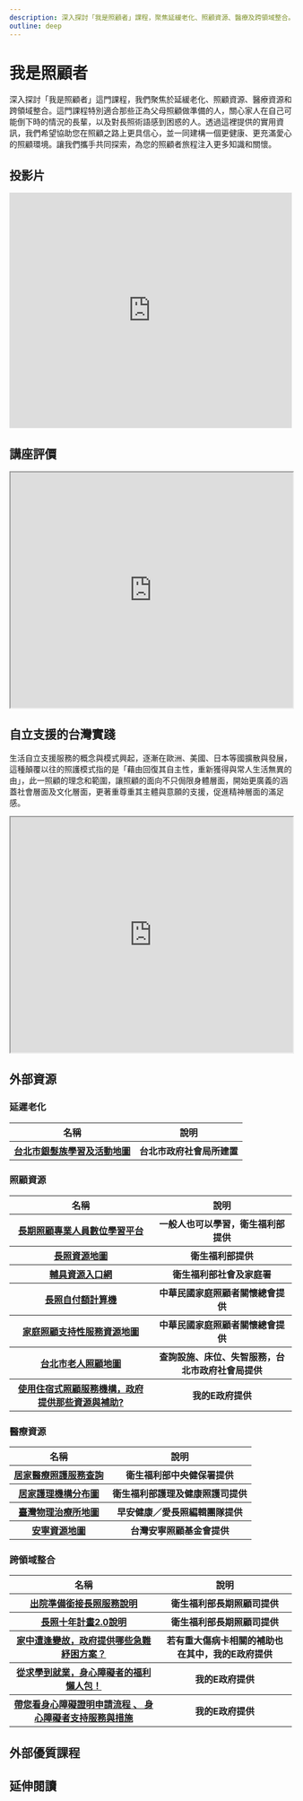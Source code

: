 ```yaml
---
description: 深入探討「我是照顧者」課程，聚焦延緩老化、照顧資源、醫療及跨領域整合。適合為父母照顧做準備的人、關心長輩及照顧術語困惑者。提供實用資訊，協助建構愛心環境，共同探索照顧之路。
outline: deep
---
```


# 我是照顧者

深入探討「我是照顧者」這門課程，我們聚焦於延緩老化、照顧資源、醫療資源和跨領域整合。這門課程特別適合那些正為父母照顧做準備的人，關心家人在自己可能倒下時的情況的長輩，以及對長照術語感到困惑的人。透過這裡提供的實用資訊，我們希望協助您在照顧之路上更具信心，並一同建構一個更健康、更充滿愛心的照顧環境。讓我們攜手共同探索，為您的照顧者旅程注入更多知識和關懷。

## 投影片

<iframe src="https://docs.google.com/presentation/d/e/2PACX-1vR1PYi7FxCz4yIF4VV2aoOG65uv1Hp8aF6KkiIrLmz77_1_qCH4DLkIidCvhqG6Ak-SDeyBeDyD-poh/embed?start=false&loop=false&delayms=3000" frameborder="0" width="100%" height="420" allowfullscreen="true" mozallowfullscreen="true" webkitallowfullscreen="true"></iframe>

## 講座評價

<iframe src="https://docs.google.com/spreadsheets/d/e/2PACX-1vSqIwBpXMcvWHTQy80NGRVuI3_lGx4UtVjhedci_cQDcx7iB3rO9qwn1LNQJSpmPpy0YOeykE_1wKmR/pubhtml?widget=true&amp;headers=false" width="100%" height="420"></iframe>

## 自立支援的台灣實踐

生活自立支援服務的概念與模式興起，逐漸在歐洲、美國、日本等國擴散與發展，這種顛覆以往的照護模式指的是「藉由回復其自主性，重新獲得與常人生活無異的由」，此一照顧的理念和範圍，讓照顧的面向不只侷限身體層面，開始更廣義的涵蓋社會層面及文化層面，更著重尊重其主體與意願的支援，促進精神層面的滿足感。

<iframe src="https://storage.googleapis.com/public.econ-sense.com/%E5%90%8C%E9%AB%94%E5%85%B1%E5%AD%98%E7%9A%84%E9%95%B7%E6%9C%9F%E7%85%A7%E9%A1%A7.pdf" width="100%" height="420"></iframe>

## 外部資源

### 延遲老化

<table>
    <thead>
        <tr>
            <th>名稱</th>
            <th>說明</th>
        </tr>
    </thead>
    <tbody>
        <tr>
            <th>
                <a href="https://map.dosw.gov.taipei/taipeiwelfare_map/all_new/elder_map.aspx" target="_blank">台北市銀髮族學習及活動地圖</a>
            </th>
            <th>台北市政府社會局所建置</th>
        </tr>
    </tbody>
</table>

### 照顧資源

<table>
    <thead>
        <tr>
            <th>名稱</th>
            <th>說明</th>
        </tr>
    </thead>
    <tbody>
        <tr>
            <th>
                <a href="https://ltc-learning.org/mooc/index.php" target="_blank">長期照顧專業人員數位學習平台</a>
            </th>
            <th>一般人也可以學習，衛生福利部提供</th>
        </tr>
        <tr>
            <th>
                <a href="https://ltcpap.mohw.gov.tw/public/index.html" target="_blank">長照資源地圖</a>
            </th>
            <th>衛生福利部提供</th>
        </tr>
        <tr>
            <th>
                <a href="https://newrepat.sfaa.gov.tw/home/prepaid-help-vendor" target="_blank">輔具資源入口網</a>
            </th>
            <th>衛生福利部社會及家庭署</th>
        </tr>
        <tr>
            <th>
                <a href="https://www.familycares.com.tw/try.php" target="_blank">長照自付額計算機</a>
            </th>
            <th>中華民國家庭照顧者關懷總會提供</th>
        </tr>
        <tr>
            <th>
                <a href="https://carersupport.com.tw/map/" target="_blank">家庭照顧支持性服務資源地圖</a>
            </th>
            <th>中華民國家庭照顧者關懷總會提供</th>
        </tr>
        <tr>
            <th>
                <a href="https://map.dosw.gov.taipei/taipeiwelfare_map/all_new/care_map.aspx" target="_blank">台北市老人照顧地圖</a>
            </th>
            <th>查詢設施、床位、失智服務，台北市政府社會局提供</th>
        </tr>
        <tr>
            <th>
                <a href="https://www.gov.tw/News_Content.aspx?n=26&s=556149" target="_blank">使用住宿式照顧服務機構，政府提供那些資源與補助?</a>
            </th>
            <th>我的E政府提供</th>
        </tr>
    </tbody>
</table>

### 醫療資源

<table>
    <thead>
        <tr>
            <th>名稱</th>
            <th>說明</th>
        </tr>
    </thead>
    <tbody>
        <tr>
            <th>
                <a href="https://info.nhi.gov.tw/INAE1000/INAE1030S01" target="_blank">居家醫療照護服務查詢</a>
            </th>
            <th>衛生福利部中央健保署提供</th>
        </tr>
        <tr>
            <th>
                <a href="https://www.google.com.tw/maps/d/viewer?mid=1G3L1nvxm_WNm1pYSGIBAboQBwAQm3O5v&hl=en&femb=1&ll=25.1177722110377%2C121.52324149035303&z=15" target="_blank">居家護理機構分布圖</a>
            </th>
            <th>衛生福利部護理及健康照護司提供</th>
        </tr>
        <tr>
            <th>
                <a href="https://www.google.com/maps/d/viewer?mid=17jOphhBqHty75Hz5h4zFDh8Wpz3A3zqM&hl=en_US&ll=25.043832751834735%2C121.54191971448165&z=14" target="_blank">臺灣物理治療所地圖</a>
            </th>
            <th>早安健康／愛長照編輯團隊提供</th>
        </tr>
        <tr>
            <th>
                <a href="https://www.hospice.org.tw/resource" target="_blank">安寧資源地圖</a>
            </th>
            <th>台灣安寧照顧基金會提供</th>
        </tr>
    </tbody>
</table>

### 跨領域整合

<table>
    <thead>
        <tr>
            <th>名稱</th>
            <th>說明</th>
        </tr>
    </thead>
    <tbody>
        <tr>
            <th>
                <a href="https://1966.gov.tw/LTC/cp-6458-69942-207.html" target="_blank">出院準備銜接長照服務說明</a>
            </th>
            <th>衛生福利部長期照顧司提供</th>
        </tr>
        <tr>
            <th>
                <a href="https://1966.gov.tw/LTC/cp-6572-69919-207.html" target="_blank">長照十年計畫2.0說明</a>
            </th>
            <th>衛生福利部長期照顧司提供</th>
        </tr>
        <tr>
            <th>
                <a href="https://1966.gov.tw/LTC/cp-6572-69919-207.html" target="_blank">家中遭逢變故，政府提供哪些急難紓困方案？</a>
            </th>
            <th>若有重大傷病卡相關的補助也在其中，我的E政府提供</th>
        </tr>
        <tr>
            <th>
                <a href="https://www.gov.tw/News_Content.aspx?n=26&s=604800#active3" target="_blank">從求學到就業，身心障礙者的福利懶人包！</a>
            </th>
            <th>我的E政府提供</th>
        </tr>
        <tr>
            <th>
                <a href="https://www.gov.tw/News_Content.aspx?n=26&s=677435" target="_blank">帶您看身心障礙證明申請流程 、 身心障礙者支持服務與措施</a>
            </th>
            <th>我的E政府提供</th>
        </tr>
    </tbody>
</table>

## 外部優質課程

<Courses :modelValue="courseItems"></Courses>

## 延伸閱讀

<Books :modelValue="bookItems"></Books>

<script setup>
import Courses from '../components/courses.vue'
import Books from '../components/books.vue'

const courseItems = [
    {
        image: '/life/carer.png',
        description: `隨著年齡增長，老化不只生理上的變化而已，而是各種問題的開始，這堂課讓你聰明的應對老化問題，學會維護身體的機能，使自己保持最佳狀態，應對各種生活和工作的挑戰，正常扮演社會與家庭的角色。`,
        name: '老化全方位應對手冊 | 機能維持 X 聰明就醫 X 照護策略 X 風險規劃',
        url: 'https://hiskio.com/courses/2133/about',
    },
]

const bookItems = [
    {
        id: '11100858406',
        name: '陪爸媽安心到老︰醫療決策、長照資源、陪伴技巧，一本完解不慌亂',
        desc: `<p>衰老和死亡是一條單向道，沒人可以真正準備好
嬰兒潮世代逐漸老去，子女愈生愈少
你可能必須獨自面對父母的老、衰、死</p>

<p>提早「知老」、「認老」、「備老」
必要時讓你不致慌亂、不知如何是好
多一分了解，就多一份心安和坦然
何況照護父母，也是為照護明天的自己，預做準備！</p>`,
    },
    {
        id: '11100864506',
        name: '【圖解】生活自立支援照護指南',
        desc: `<p>約束、尿布及不當餵食等照護方式，
不僅無助於被照護者的功能恢復，
甚至會導致失能狀況惡化。
透過照護者技巧性的引導與專業性的照護，
可提升被照護者的自主生活能力，重拾自信與尊嚴。
何況照護父母，也是為照護明天的自己，預做準備！</p>`,
    },
]
</script>
